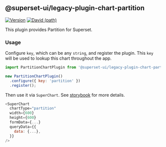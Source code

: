 ## @superset-ui/legacy-plugin-chart-partition

[![Version](https://img.shields.io/npm/v/@superset-ui/legacy-plugin-chart-partition.svg?style=flat-square)](https://img.shields.io/npm/v/@superset-ui/legacy-plugin-chart-partition.svg?style=flat-square)
[![David (path)](https://img.shields.io/david/apache-superset/superset-ui-plugins.svg?path=packages%2Fsuperset-ui-legacy-plugin-chart-partition&style=flat-square)](https://david-dm.org/apache-superset/superset-ui-plugins?path=packages/superset-ui-legacy-plugin-chart-partition)

This plugin provides Partition for Superset.

### Usage

Configure `key`, which can be any `string`, and register the plugin. This `key` will be used to lookup this chart throughout the app.

```js
import PartitionChartPlugin from '@superset-ui/legacy-plugin-chart-partition';

new PartitionChartPlugin()
  .configure({ key: 'partition' })
  .register();
```

Then use it via `SuperChart`. See [storybook](https://apache-superset.github.io/superset-ui-plugins/?selectedKind=plugin-chart-partition) for more details.

```js
<SuperChart
  chartType="partition"
  width={600}
  height={600}
  formData={...}
  queryData={{
    data: {...},
  }}
/>
```